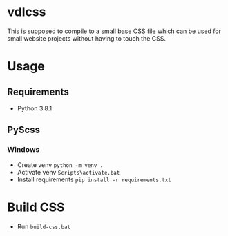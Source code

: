 # vdlcss
This is supposed to compile to a small base CSS file which can be used for small website projects without having to touch the CSS.

# Usage
## Requirements
- Python 3.8.1

## PyScss
### Windows
- Create venv `python -m venv .`
- Activate venv `Scripts\activate.bat`
- Install requirements `pip install -r requirements.txt`

# Build CSS
- Run `build-css.bat`